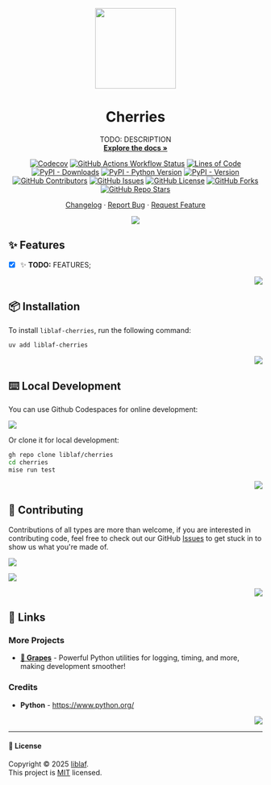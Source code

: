 <!-- -*- mode: markdown; -*- -->

<div align="center" markdown>
<a name="readme-top"></a>

<img
  height="160"
  src="https://cdn.jsdelivr.net/gh/microsoft/fluentui-emoji/assets/Cherries/3D/cherries_3d.png"
/>

# Cherries

TODO: DESCRIPTION <br />
[**Explore the docs »**](https://liblaf.github.io/cherries/)

<!-- tangerine-start: badges/python.md.jinja -->

[![Codecov](https://img.shields.io/codecov/c/github/liblaf/cherries?logo=Codecov&label=Coverage)](https://codecov.io/gh/liblaf/cherries)
[![GitHub Actions Workflow Status](https://img.shields.io/github/actions/workflow/status/liblaf/cherries/test.yaml?logo=GitHub%20Actions&label=Test)](https://github.com/liblaf/cherries/actions/workflows/test.yaml)
[![Lines of Code](https://tokei.rs/b1/github.com/liblaf/cherries?category=code&label=Lines%20of%20Code&style=flat)](https://github.com/liblaf/cherries)
<br />
[![PyPI - Downloads](https://img.shields.io/pypi/dm/liblaf-cherries?logo=PyPI&label=Downloads)](https://pypi.org/project/liblaf-cherries)
[![PyPI - Python Version](https://img.shields.io/pypi/pyversions/liblaf-cherries?logo=Python&label=Python)](https://pypi.org/project/liblaf-cherries)
[![PyPI - Version](https://img.shields.io/pypi/v/liblaf-cherries?logo=PyPI&label=PyPI)](https://pypi.org/project/liblaf-cherries)
<br />
[![GitHub Contributors](https://img.shields.io/github/contributors/liblaf/cherries?logo=GitHub&label=Contributors)](https://github.com/liblaf/cherries/graphs/contributors)
[![GitHub Issues](https://img.shields.io/github/issues/liblaf/cherries?logo=GitHub&label=Issues)](https://github.com/liblaf/cherries/issues)
[![GitHub License](https://img.shields.io/github/license/liblaf/cherries?label=License)](https://github.com/liblaf/cherries/blob/main/LICENSE)
[![GitHub Forks](https://img.shields.io/github/forks/liblaf/cherries)](https://github.com/liblaf/cherries/forks)
[![GitHub Repo Stars](https://img.shields.io/github/stars/liblaf/cherries)](https://github.com/liblaf/cherries/stargazers)

<!-- tangerine-end -->

[Changelog](https://github.com/liblaf/cherries/blob/main/CHANGELOG.md) · [Report Bug](https://github.com/liblaf/cherries/issues) · [Request Feature](https://github.com/liblaf/cherries/issues)

![](https://cdn.jsdelivr.net/gh/andreasbm/readme/assets/lines/rainbow.png)

</div>

## ✨ Features

- [x] ✨ **TODO:** FEATURES;

<div align="right" markdown>

[![](https://img.shields.io/badge/-BACK_TO_TOP-black?style=flat-square)](#readme-top)

</div>

## 📦 Installation

To install `liblaf-cherries`, run the following command:

```bash
uv add liblaf-cherries
```

<div align="right" markdown>

[![](https://img.shields.io/badge/-BACK_TO_TOP-black?style=flat-square)](#readme-top)

</div>

## ⌨️ Local Development

You can use Github Codespaces for online development:

[![](https://github.com/codespaces/badge.svg)](https://codespaces.new/liblaf/cherries)

Or clone it for local development:

```bash
gh repo clone liblaf/cherries
cd cherries
mise run test
```

<div align="right" markdown>

[![](https://img.shields.io/badge/-BACK_TO_TOP-black?style=flat-square)](#readme-top)

</div>

## 🤝 Contributing

Contributions of all types are more than welcome, if you are interested in contributing code, feel free to check out our GitHub [Issues](https://github.com/liblaf/cherries/issues) to get stuck in to show us what you're made of.

[![](https://img.shields.io/badge/%F0%9F%A4%AF%20PR%20WELCOME-%E2%86%92-ffcb47?labelColor=black&style=for-the-badge)](https://github.com/liblaf/cherries/pulls)

[![](https://contrib.rocks/image?repo=liblaf%2Fcherries)](https://github.com/liblaf/cherries/graphs/contributors)

<div align="right" markdown>

[![](https://img.shields.io/badge/-BACK_TO_TOP-black?style=flat-square)](#readme-top)

</div>

## 🔗 Links

### More Projects

- **[🍇 Grapes](https://github.com/liblaf/grapes)** - Powerful Python utilities for logging, timing, and more, making development smoother!

### Credits

- **Python** - <https://www.python.org/>

<div align="right" markdown>

[![](https://img.shields.io/badge/-BACK_TO_TOP-black?style=flat-square)](#readme-top)

</div>

---

#### 📝 License

Copyright © 2025 [liblaf](https://github.com/liblaf). <br />
This project is [MIT](https://github.com/liblaf/cherries/blob/main/LICENSE) licensed.

